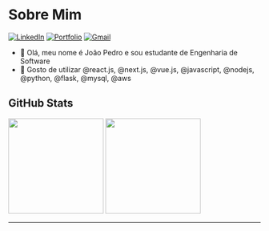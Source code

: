 <h1>Sobre Mim</h1>

[![LinkedIn](https://img.shields.io/badge/LinkedIn-1973d1?style=for-the-badge&logo=linkedin&logoColor=white)](https://www.linkedin.com/in/jpcribeiro)
[![Portfolio](https://img.shields.io/badge/Portfolio-135cc5?style=for-the-badge&logo=todoist&logoColor=white)](https://jpcribeiro-portfolio.vercel.app)
[![Gmail](https://img.shields.io/badge/Gmail-0c3baa?style=for-the-badge&logo=gmail&logoColor=white)](mailto:jopedroribeiro9@gmail.com)


- 👋 Olá, meu nome é João Pedro e sou estudante de Engenharia de Software
- 🌱 Gosto de utilizar @react.js, @next.js, @vue.js, @javascript, @nodejs, @python, @flask, @mysql, @aws

<h2>GitHub Stats</h2>

<picture>
  <source
    srcset="https://github-readme-stats.vercel.app/api?username=jpcribeiro&show_icons=true&theme=github_dark&hide_border=true&count_private=false&include_all_commits=true&v=1"
    media="(prefers-color-scheme: dark)"
  />
  <source
    srcset="https://github-readme-stats.vercel.app/api?username=jpcribeiro&show_icons=true&theme=github_light&hide_border=true&count_private=false&include_all_commits=true"
    media="(prefers-color-scheme: light), (prefers-color-scheme: no-preference)"
  />
  <img height="190em" src="https://github-readme-stats.vercel.app/api?username=jpcribeiro&show_icons=true" />
</picture>

<picture>
  <source 
    srcset="https://github-readme-stats.vercel.app/api/top-langs/?username=jpcribeiro&theme=github_dark&hide_border=true&layout=compact&include_all_commits=true&count_private=false"
    media="(prefers-color-scheme: dark)"
  />
  <source
    srcset="https://github-readme-stats.vercel.app/api/top-langs/?username=jpcribeiro&theme=github_light&hide_border=true&layout=compact&include_all_commits=true&count_private=false"
    media="(prefers-color-scheme: light), (prefers-color-scheme: no-preference)"
  />
  <img height="190em" src="https://github-readme-stats.vercel.app/api?username=jpcribeiro" />
</picture>

---
